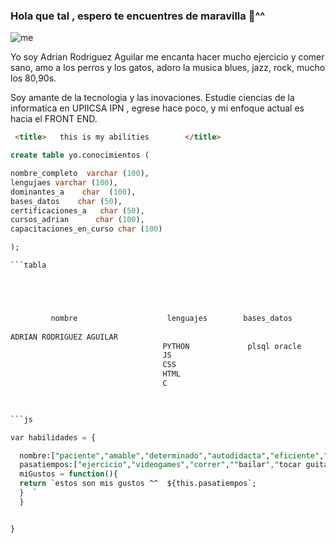 ### Hola que tal , espero te encuentres de maravilla 👋^^ 
![me](https://user-images.githubusercontent.com/83733177/155864149-67e41c64-d1a9-44a1-8cd6-5307bfba6ff7.jpg)

Yo soy Adrian Rodriguez Aguilar me encanta hacer  mucho ejercicio y comer sano, amo a los perros y los gatos, 
adoro la musica blues, jazz, rock, mucho los 80,90s.

Soy amante de la tecnologia y las inovaciones.
Estudie ciencias de la informatica en UPIICSA IPN , egrese hace poco, y mi enfoque actual es hacia el FRONT END.


```html
 <title>   this is my abilities        </title>

```
```sql
create table yo.conocimientos (

nombre_completo  varchar (100),
lengujaes varchar (100),
dominantes_a    char  (100),
bases_datos    char (50),
certificaciones_a   char (50),
cursos_adrian      char (100),
capacitaciones_en_curso char (100)

);

```tabla





         nombre                    lenguajes        bases_datos        certificaciones_a       cursos_adrian       capacitaciones_en_curso 
   
ADRIAN RODRIGUEZ AGUILAR                     
                                  PYTHON             plsql oracle       azure az-9000           python             full stack developer 
                                  JS                                                            
                                  CSS
                                  HTML
                                  C
                                  


```js

var habilidades = {

  nombre:["paciente","amable","determinado","autodidacta","eficiente","equipo"],
  pasatiempos:["ejercicio","videogames","correr",""bailar","tocar guitarra"]
  miGustos = function(){
  return `estos son mis gustos ^^  ${this.pasatiempos`;
  }  `
  }


}


 

```









